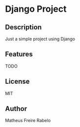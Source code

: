 # Django Project

## Description
Just a simple project using Django

## Features
TODO

## License
MIT

## Author
Matheus Freire Rabelo
